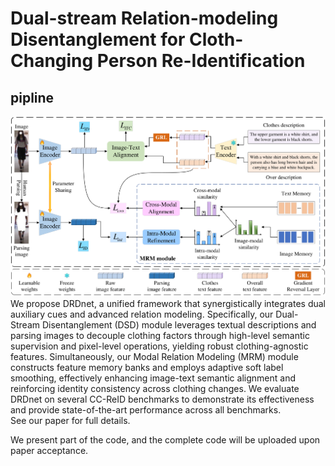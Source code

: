 # Dual-stream Relation-modeling Disentanglement for Cloth-Changing Person Re-Identification

## pipline
![pipline](https://github.com/Anony-stack/DRDnet/blob/main/figures/pipline.png) \
We propose DRDnet, a unified framework that synergistically integrates dual auxiliary cues and advanced relation modeling. Specifically, our Dual-Stream Disentanglement (DSD) module leverages textual descriptions and parsing images to decouple clothing factors through high-level semantic supervision and pixel-level operations, yielding robust clothing-agnostic features. Simultaneously, our Modal Relation Modeling (MRM) module constructs feature memory banks and employs adaptive soft label smoothing, effectively enhancing image-text semantic alignment and reinforcing identity consistency across clothing changes. We evaluate DRDnet on several CC-ReID benchmarks to demonstrate its effectiveness and provide state-of-the-art performance across all benchmarks.\
See our paper for full details. 

We present part of the code, and the complete code will be uploaded upon paper acceptance.
